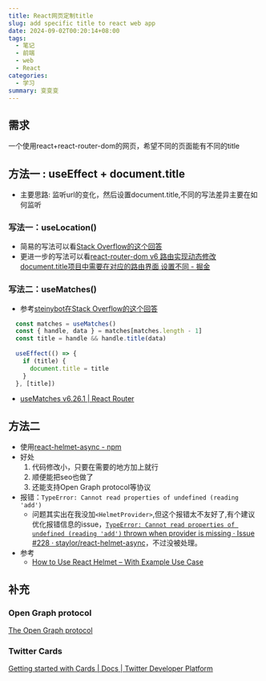 ```yaml
---
title: React网页定制title
slug: add specific title to react web app
date: 2024-09-02T00:20:14+08:00
tags:
  - 笔记
  - 前端
  - web
  - React
categories:
  - 学习
summary: 变变变
--- 
```


## 需求 
一个使用react+react-router-dom的网页，希望不同的页面能有不同的title

## 方法一 : useEffect + document.title
- 主要思路: 监听url的变化，然后设置document.title,不同的写法差异主要在如何监听

### 写法一：useLocation()
- 简易的写法可以看[Stack Overflow的这个回答](https://stackoverflow.com/a/65709116)
- 更进一步的写法可以看[react-router-dom v6 路由实现动态修改document.title项目中需要在对应的路由界面 设置不同 - 掘金](https://juejin.cn/post/7267409589079867450 )

### 写法二：useMatches()
- 参考[steinybot在Stack Overflow的这个回答](https://stackoverflow.com/a/78184012)
```javascript
  const matches = useMatches()
  const { handle, data } = matches[matches.length - 1]
  const title = handle && handle.title(data)
  
  useEffect(() => {
    if (title) {
      document.title = title
    }
  }, [title])
```
- [useMatches v6.26.1 | React Router](https://reactrouter.com/en/main/hooks/use-matches )

## 方法二
- 使用[react-helmet-async - npm](https://www.npmjs.com/package/react-helmet-async )
- 好处
  1. 代码修改小，只要在需要的地方加上就行
  2. 顺便能把seo也做了
  3. 还能支持Open Graph protocol等协议
- 报错：`TypeError: Cannot read properties of undefined (reading 'add')`
  - 问题其实出在我没加`<HelmetProvider>`,但这个报错太不友好了,有个建议优化报错信息的issue，[`TypeError: Cannot read properties of undefined (reading 'add')` thrown when provider is missing · Issue #228 · staylor/react-helmet-async](https://github.com/staylor/react-helmet-async/issues/228 )，不过没被处理。 
- 参考 
  - [How to Use React Helmet – With Example Use Case](https://www.freecodecamp.org/news/react-helmet-examples/ ) 

## 补充 
### Open Graph protocol 
[The Open Graph protocol](https://ogp.me/ )

### Twitter Cards
[Getting started with Cards | Docs | Twitter Developer Platform](https://developer.x.com/en/docs/x-for-websites/cards/guides/getting-started )
